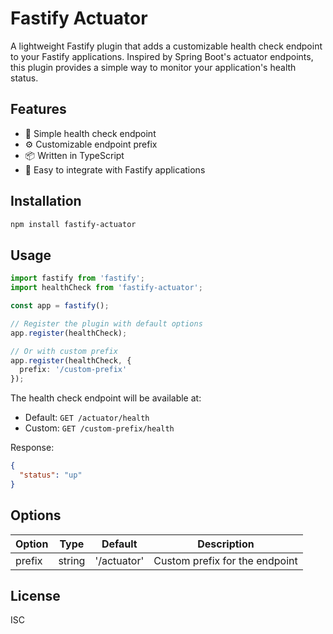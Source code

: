 # Fastify Actuator

A lightweight Fastify plugin that adds a customizable health check endpoint to your Fastify applications. Inspired by Spring Boot's actuator endpoints, this plugin provides a simple way to monitor your application's health status.

## Features

- 🚀 Simple health check endpoint
- ⚙️ Customizable endpoint prefix
- 📦 Written in TypeScript
- 🔌 Easy to integrate with Fastify applications

## Installation

```bash
npm install fastify-actuator
```

## Usage

```typescript
import fastify from 'fastify';
import healthCheck from 'fastify-actuator';

const app = fastify();

// Register the plugin with default options
app.register(healthCheck);

// Or with custom prefix
app.register(healthCheck, {
  prefix: '/custom-prefix'
});
```

The health check endpoint will be available at:
- Default: `GET /actuator/health`
- Custom: `GET /custom-prefix/health`

Response:
```json
{
  "status": "up"
}
```

## Options

| Option  | Type     | Default     | Description                    |
|---------|----------|-------------|--------------------------------|
| prefix  | string   | '/actuator' | Custom prefix for the endpoint |

## License

ISC 